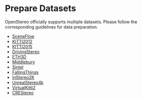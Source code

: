 # Prepare Datasets

OpenStereo officially supports multiple datasets.
Please follow the corresponding guidelines for data preparation.

- [SceneFlow](../data/SceneFlow/README.md)
- [KITTI2012](../data/KITTI12/README.md)
- [KITTI2015](../data/KITTI15/README.md)
- [DrivingStereo](../data/DrivingStereo/README.md)
- [ETH3D](../data/ETH3D/README.md)
- [Middlebury](../data/Middlebury/README.md)
- [Sintel](../data/Sintel/README.md)
- [FallingThings](../data/FallingThings/README.md)
- [InStereo2K](../data/InStereo2K/README.md)
- [UnrealStereo4k](../data/UnrealStereo4k/README.md)
- [VirtualKitti2](../data/VirtualKitti2/README.md)
- [CREStereo](../data/CREStereo/README.md)

